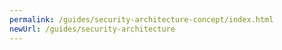 ```yaml
---
permalink: /guides/security-architecture-concept/index.html
newUrl: /guides/security-architecture
---
```

